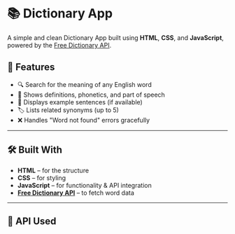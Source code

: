 # 📚 Dictionary App

A simple and clean Dictionary App built using **HTML**, **CSS**, and **JavaScript**, powered by the [Free Dictionary API](https://dictionaryapi.dev/).

## 🚀 Features

- 🔍 Search for the meaning of any English word
- 📖 Shows definitions, phonetics, and part of speech
- 🧠 Displays example sentences (if available)
- 🏷️ Lists related synonyms (up to 5)
- ❌ Handles "Word not found" errors gracefully

---

## 🛠️ Built With

- **HTML** – for the structure  
- **CSS** – for styling  
- **JavaScript** – for functionality & API integration  
- **[Free Dictionary API](https://dictionaryapi.dev/)** – to fetch word data  

---

## 🔗 API Used

